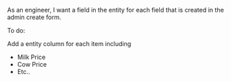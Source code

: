 As an engineer, I want a field in the entity for each field that is created in the admin create form.

To do:

Add a entity column for each item including

* Milk Price 
* Cow Price 
* Etc..